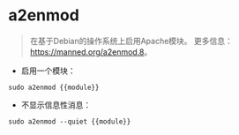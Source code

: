 # a2enmod

> 在基于Debian的操作系统上启用Apache模块。
> 更多信息：<https://manned.org/a2enmod.8>。

- 启用一个模块：

`sudo a2enmod {{module}}`

- 不显示信息性消息：

`sudo a2enmod --quiet {{module}}`